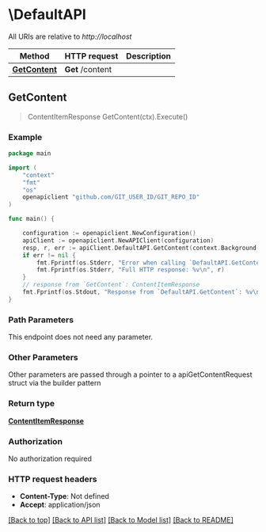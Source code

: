 # \DefaultAPI

All URIs are relative to *http://localhost*

Method | HTTP request | Description
------------- | ------------- | -------------
[**GetContent**](DefaultAPI.md#GetContent) | **Get** /content | 



## GetContent

> ContentItemResponse GetContent(ctx).Execute()



### Example

```go
package main

import (
	"context"
	"fmt"
	"os"
	openapiclient "github.com/GIT_USER_ID/GIT_REPO_ID"
)

func main() {

	configuration := openapiclient.NewConfiguration()
	apiClient := openapiclient.NewAPIClient(configuration)
	resp, r, err := apiClient.DefaultAPI.GetContent(context.Background()).Execute()
	if err != nil {
		fmt.Fprintf(os.Stderr, "Error when calling `DefaultAPI.GetContent``: %v\n", err)
		fmt.Fprintf(os.Stderr, "Full HTTP response: %v\n", r)
	}
	// response from `GetContent`: ContentItemResponse
	fmt.Fprintf(os.Stdout, "Response from `DefaultAPI.GetContent`: %v\n", resp)
}
```

### Path Parameters

This endpoint does not need any parameter.

### Other Parameters

Other parameters are passed through a pointer to a apiGetContentRequest struct via the builder pattern


### Return type

[**ContentItemResponse**](ContentItemResponse.md)

### Authorization

No authorization required

### HTTP request headers

- **Content-Type**: Not defined
- **Accept**: application/json

[[Back to top]](#) [[Back to API list]](../README.md#documentation-for-api-endpoints)
[[Back to Model list]](../README.md#documentation-for-models)
[[Back to README]](../README.md)

